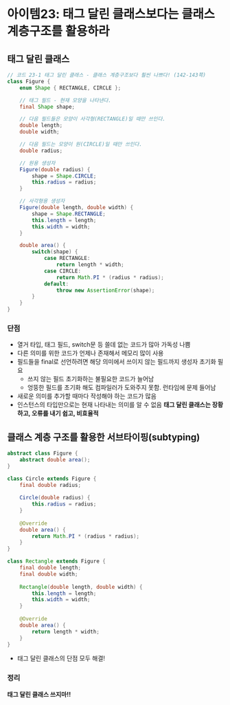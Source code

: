 # 아이템23: 태그 달린 클래스보다는 클래스 계층구조를 활용하라
## 태그 달린 클래스
``` java
// 코드 23-1 태그 달린 클래스 - 클래스 계층구조보다 훨씬 나쁘다! (142-143쪽)
class Figure {
    enum Shape { RECTANGLE, CIRCLE };

    // 태그 필드 - 현재 모양을 나타낸다.
    final Shape shape;

    // 다음 필드들은 모양이 사각형(RECTANGLE)일 때만 쓰인다.
    double length;
    double width;

    // 다음 필드는 모양이 원(CIRCLE)일 때만 쓰인다.
    double radius;

    // 원용 생성자
    Figure(double radius) {
        shape = Shape.CIRCLE;
        this.radius = radius;
    }

    // 사각형용 생성자
    Figure(double length, double width) {
        shape = Shape.RECTANGLE;
        this.length = length;
        this.width = width;
    }

    double area() {
        switch(shape) {
            case RECTANGLE:
                return length * width;
            case CIRCLE:
                return Math.PI * (radius * radius);
            default:
                throw new AssertionError(shape);
        }
    }
}
```
### 단점
- 열거 타입, 태그 필드, switch문 등 쓸데 없는 코드가 많아 가독성 나쁨
- 다른 의미를 위한 코드가 언제나 존재해서 메모리 많이 사용
- 필드들을 final로 선언하려면 해당 의미에서 쓰이지 않는 필드까지 생성자 초기화 필요
  - 쓰지 않는 필드 초기화하는 불필요한 코드가 늘어남
  - 엉뚱한 필드를 초기화 해도 컴파일러가 도와주지 못함. 런타임에 문제 들어남
- 새로운 의미를 추가할 때마다 작성해야 하는 코드가 많음
- 인스턴스의 타입만으로는 현재 나타내는 의미를 알 수 없음
**태그 달린 클래스는 장황하고, 오류를 내기 쉽고, 비효율적**

## 클래스 계층 구조를 활용한 서브타이핑(subtyping)
``` java
abstract class Figure {
    abstract double area(); 
}

class Circle extends Figure {
    final double radius;
    
    Circle(double radius) {
        this.radius = radius;
    }
    
    @Override
    double area() {
        return Math.PI * (radius * radius);
    }
}

class Rectangle extends Figure {
    final double length;
    final double width;
    
    Rectangle(double length, double width) {
        this.length = length;
        this.width = width;
    }
    
    @Override
    double area() {
        return length * width;
    }
}
```
- 태그 달린 클래스의 단점 모두 해결!
### 정리
**태그 달린 클래스 쓰지마!!**
